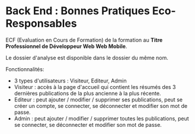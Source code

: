 # Back End : Bonnes Pratiques Eco-Responsables

ECF (Evaluation en Cours de Formation) de la formation au **Titre Professionnel de Développeur Web Web Mobile**.

Le dossier d'analyse est disponible dans le dossier du même nom.

Fonctionnalités:
- 3 types d'utilisateurs : Visiteur, Editeur, Admin
- Visiteur : accès à la page d'accueil qui contient les résumés des 3 dernières publications de la plus ancienne à la plus récente.
- Editeur : peut ajouter / modifier / supprimer ses publications, peut se créer un compte, se connecter, se déconnecter et modifier son mot de passe.
- Admin : peut ajouter / modifier / supprimer toutes les publications, peut se connecter, se déconnecter et modifier son mot de passe.
